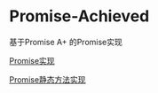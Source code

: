 # Promise-Achieved
基于Promise A+ 的Promise实现

[Promise实现](https://juejin.cn/post/7256713304838963255)

[Promise静态方法实现](https://juejin.cn/post/7256702654578802748#heading-1)
